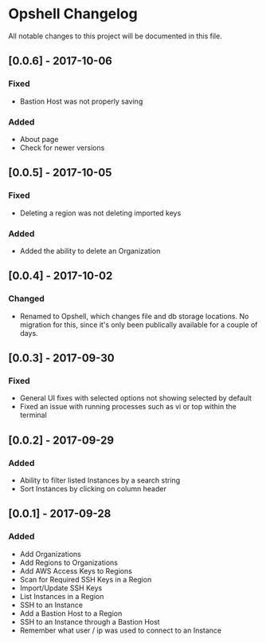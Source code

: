 # Opshell Changelog
All notable changes to this project will be documented in this file.

## [0.0.6] - 2017-10-06
### Fixed
- Bastion Host was not properly saving
### Added
- About page
- Check for newer versions

## [0.0.5] - 2017-10-05
### Fixed
- Deleting a region was not deleting imported keys
### Added
- Added the ability to delete an Organization

## [0.0.4] - 2017-10-02
### Changed
- Renamed to Opshell, which changes file and db storage locations.  No migration for this, since it's only been publically available for a couple of days.

## [0.0.3] - 2017-09-30
### Fixed
- General UI fixes with selected options not showing selected by default
- Fixed an issue with running processes such as vi or top within the terminal

## [0.0.2] - 2017-09-29
### Added
- Ability to filter listed Instances by a search string
- Sort Instances by clicking on column header

## [0.0.1] - 2017-09-28
### Added
- Add Organizations
- Add Regions to Organizations
- Add AWS Access Keys to Regions
- Scan for Required SSH Keys in a Region
- Import/Update SSH Keys
- List Instances in a Region
- SSH to an Instance
- Add a Bastion Host to a Region
- SSH to an Instance through a Bastion Host
- Remember what user / ip was used to connect to an Instance
